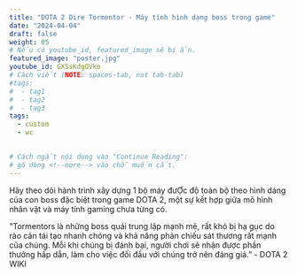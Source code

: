```yaml
---
title: "DOTA 2 Dire Tormentor - Máy tính hình dạng boss trong game"
date: "2024-04-04"
draft: false
weight: 05
# Nếu có youtube_id, featured_image sẽ bị ẩn.
featured_image: "poster.jpg"
youtube_id: GXSsKdgOVko
# Cách viết (NOTE: spaces-tab, not tab-tab)
#tags:
#  - tag1
#  - tag2
#  - tag3
tags:
  - custom
  - wc
 

# Cách ngắt nội dung vào "Continue Reading":
# gõ dòng <!--more--> vào chỗ muốn cắt.
---
```

Hãy theo dõi hành trình xây dựng 1 bộ máy đưỢc độ toàn bộ theo hình dáng của con boss đặc biệt trong game DOTA 2, một sự kết hợp giữa mô hình nhân vật và máy tính gaming chưa từng có.

"Tormentors là những boss quái trung lập mạnh mẽ, rất khó bị hạ gục do rào cản tái tạo nhanh chóng và khả năng phản chiếu sát thương rất mạnh của chúng. Mỗi khi chúng bị đánh bại, người chơi sẽ nhận được phần thưởng hấp dẫn, làm cho việc đối đầu với chúng trở nên đáng giá.” - DOTA 2 WIKI
